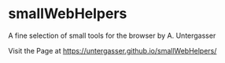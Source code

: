 # smallWebHelpers
A fine selection of small tools for the browser by A. Untergasser

Visit the Page at 
https://untergasser.github.io/smallWebHelpers/